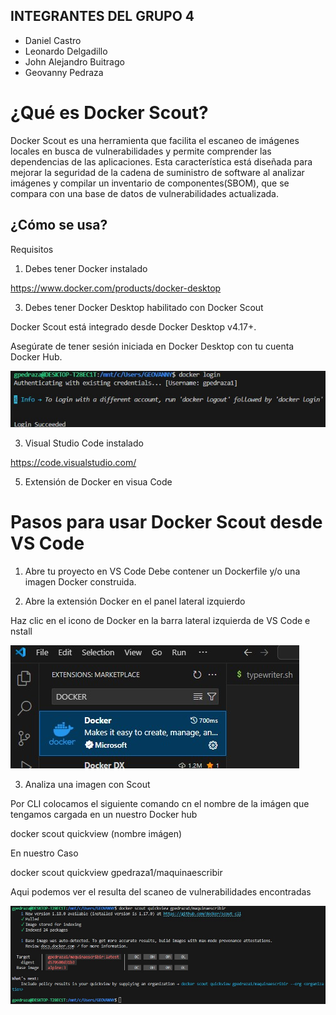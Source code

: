 ## INTEGRANTES DEL GRUPO 4
- Daniel Castro
- Leonardo Delgadillo
- John Alejandro Buitrago
- Geovanny Pedraza
  
# ¿Qué es Docker Scout?

Docker Scout es una herramienta que facilita el escaneo de imágenes locales en busca de vulnerabilidades y permite comprender las dependencias de las aplicaciones. Esta característica está diseñada para mejorar la seguridad de la cadena de suministro de software al analizar imágenes y compilar un inventario de componentes(SBOM), que se compara con una base de datos de vulnerabilidades actualizada.

## ¿Cómo se usa?

Requisitos

1. Debes tener Docker instalado
   
https://www.docker.com/products/docker-desktop

3. Debes tener Docker Desktop habilitado con Docker Scout

Docker Scout está integrado desde Docker Desktop v4.17+.

Asegúrate de tener sesión iniciada en Docker Desktop con tu cuenta Docker Hub.


![image](https://github.com/jaiderospina/DevSecOps2025/blob/main/DOCKER/RETOS/RETO_2_SCOUT/GRUPO%204./LOGIN_DOCKER.jpg?raw=true)

3. Visual Studio Code instalado
   
https://code.visualstudio.com/

5. Extensión de Docker en visua Code

# Pasos para usar Docker Scout desde VS Code

 1. Abre tu proyecto en VS Code
Debe contener un Dockerfile y/o una imagen Docker construida.

 2. Abre la extensión Docker en el panel lateral izquierdo

Haz clic en el icono de Docker en la barra lateral izquierda de VS Code e nstall

![image](https://github.com/jaiderospina/DevSecOps2025/blob/main/DOCKER/RETOS/RETO_2_SCOUT/GRUPO%204./EXTENSION_DOCKER_VS_CODE.jpg?raw=true)

3. Analiza una imagen con Scout

Por CLI colocamos el siguiente comando cn el nombre de la imágen que tengamos cargada en un nuestro Docker hub

docker scout quickview (nombre imágen)

En nuestro Caso 

docker scout quickview gpedraza1/maquinaescribir

Aqui podemos ver el resulta del scaneo de vulnerabilidades encontradas

![image](https://github.com/jaiderospina/DevSecOps2025/blob/main/DOCKER/RETOS/RETO_2_SCOUT/GRUPO%204./SCAN_SCOUT_DOCKER.jpg?raw=true)


